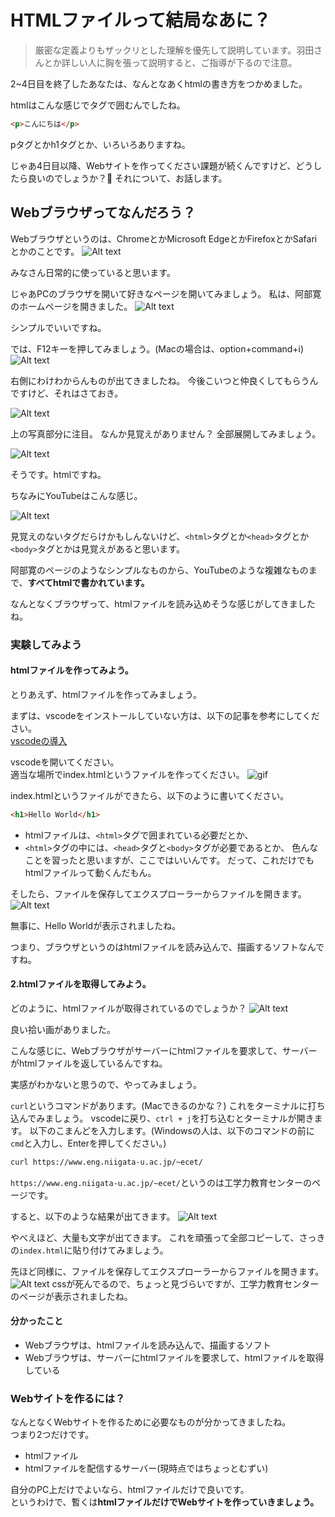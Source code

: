 # HTMLファイルって結局なあに？
> 厳密な定義よりもザックリとした理解を優先して説明しています。羽田さんとか詳しい人に胸を張って説明すると、ご指導が下るので注意。

2~4日目を終了したあなたは、なんとなあくhtmlの書き方をつかめました。

htmlはこんな感じでタグで囲むんでしたね。
```html
<p>こんにちは</p>
```
pタグとかh1タグとか、いろいろありますね。

じゃあ4日目以降、Webサイトを作ってください課題が続くんですけど、どうしたら良いのでしょうか？🤔
それについて、お話します。

## Webブラウザってなんだろう？

Webブラウザというのは、ChromeとかMicrosoft EdgeとかFirefoxとかSafariとかのことです。
![Alt text](image.png)

みなさん日常的に使っていると思います。

じゃあPCのブラウザを開いて好きなページを開いてみましょう。
私は、阿部寛のホームページを開きました。
![Alt text](image-1.png)

シンプルでいいですね。

では、F12キーを押してみましょう。(Macの場合は、option+command+i)
![Alt text](image-2.png)

右側にわけわからんものが出てきましたね。
今後こいつと仲良くしてもらうんですけど、それはさておき。

![Alt text](image-3.png)

上の写真部分に注目。
なんか見覚えがありません？
全部展開してみましょう。

![Alt text](image-4.png)

そうです。htmlですね。

ちなみにYouTubeはこんな感じ。

![Alt text](image-5.png)

見覚えのないタグだらけかもしんないけど、`<html>`タグとか`<head>`タグとか`<body>`タグとかは見覚えがあると思います。

阿部寛のページのようなシンプルなものから、YouTubeのような複雑なものまで、**すべてhtmlで書かれています。**

なんとなくブラウザって、htmlファイルを読み込めそうな感じがしてきましたね。

### 実験してみよう
#### htmlファイルを作ってみよう。
とりあえず、htmlファイルを作ってみましょう。

まずは、vscodeをインストールしていない方は、以下の記事を参考にしてください。  
[vscodeの導入](https://qiita.com/nextfp/items/de702b7f90c581eaee72)

vscodeを開いてください。  
適当な場所でindex.htmlというファイルを作ってください。
![gif](Animation1.gif)

index.htmlというファイルができたら、以下のように書いてください。
```html
<h1>Hello World</h1>
```
- htmlファイルは、`<html>`タグで囲まれている必要だとか、
- `<html>`タグの中には、`<head>`タグと`<body>`タグが必要であるとか、
色んなことを習ったと思いますが、ここではいいんです。
だって、これだけでもhtmlファイルって動くんだもん。

そしたら、ファイルを保存してエクスプローラーからファイルを開きます。
![Alt text](Animation2.gif)

無事に、Hello Worldが表示されましたね。

つまり、ブラウザというのはhtmlファイルを読み込んで、描画するソフトなんですね。

#### 2.htmlファイルを取得してみよう。
どのように、htmlファイルが取得されているのでしょうか？
![Alt text](image-6.png)

良い拾い画がありました。

こんな感じに、Webブラウザがサーバーにhtmlファイルを要求して、サーバーがhtmlファイルを返しているんですね。

実感がわかないと思うので、やってみましょう。

`curl`というコマンドがあります。(Macできるのかな？)
これをターミナルに打ち込んでみましょう。
vscodeに戻り、`ctrl + j`を打ち込むとターミナルが開きます。
以下のこまんどを入力します。(Windowsの人は、以下のコマンドの前に`cmd`と入力し、Enterを押してください。)
```bash
curl https://www.eng.niigata-u.ac.jp/~ecet/
```
`https://www.eng.niigata-u.ac.jp/~ecet/`というのは工学力教育センターのページです。

すると、以下のような結果が出てきます。
![Alt text](image-8.png)

やべえほど、大量も文字が出てきます。
これを頑張って全部コピーして、さっきの`index.html`に貼り付けてみましょう。

先ほど同様に、ファイルを保存してエクスプローラーからファイルを開きます。
![Alt text](image-9.png)
cssが死んでるので、ちょっと見づらいですが、工学力教育センターのページが表示されましたね。

#### 分かったこと
- Webブラウザは、htmlファイルを読み込んで、描画するソフト
- Webブラウザは、サーバーにhtmlファイルを要求して、htmlファイルを取得している

### Webサイトを作るには？
なんとなくWebサイトを作るために必要なものが分かってきましたね。  
つまり2つだけです。

- htmlファイル
- htmlファイルを配信するサーバー(現時点ではちょっとむずい)

自分のPC上だけでよいなら、htmlファイルだけで良いです。  
というわけで、暫くは**htmlファイルだけでWebサイトを作っていきましょう。**
